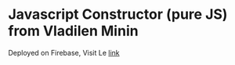 # Javascript Constructor (pure JS) from Vladilen Minin
Deployed on Firebase, Visit Le [link](https://javascript-contructor-6dbbb.web.app/)

